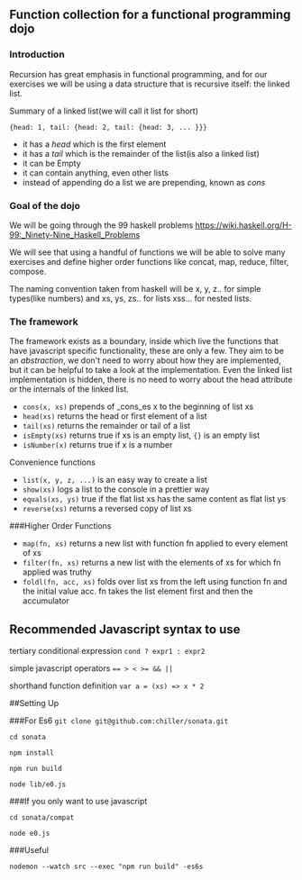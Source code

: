 ## Function collection for a functional programming dojo

### Introduction

Recursion has great emphasis in functional programming, and for our exercises we will be using a data structure that is recursive itself: the linked list.

Summary of a linked list(we will call it list for short)

`{head: 1, tail: {head: 2, tail: {head: 3, ... }}}`
- it has a _head_ which is the first element
- it has a _tail_ which is the remainder of the list(is also a linked list)
- it can be Empty
- it can contain anything, even other lists
- instead of appending do a list we are prepending, known as _cons_

### Goal of the dojo

We will be going through the 99 haskell problems https://wiki.haskell.org/H-99:_Ninety-Nine_Haskell_Problems

We will see that using a handful of functions we will be able to solve many exercises and define higher order functions like concat, map, reduce, filter, compose.

The naming convention taken from haskell will be x, y, z.. for simple types(like numbers) and xs, ys, zs.. for lists xss... for nested lists.

### The framework

The framework exists as a boundary, inside which live the functions that have javascript specific functionality, these are only a few. They aim to be an *abstraction*, we don't need to worry about how they are implemented, but it can be helpful to take a look at the implementation. Even the linked list implementation is hidden, there is no need to worry about the head attribute or the internals of the linked list.

- `cons(x, xs)` prepends of _cons_es x to the beginning of list xs
- `head(xs)` returns the head or first element of a list
- `tail(xs)` returns the remainder or tail of a list
- `isEmpty(xs)` returns true if xs is an empty list, `{}` is an empty list
- `isNumber(x)` returns true if x is a number

Convenience functions

- `list(x, y, z, ...)` is an easy way to create a list
- `show(xs)` logs a list to the console in a prettier way
- `equals(xs, ys)` true if the flat list xs has the same content as flat list ys
- `reverse(xs)` returns a reversed copy of list xs

###Higher Order Functions

- `map(fn, xs)` returns a new list with function fn applied to every element of xs
- `filter(fn, xs)` returns a new list with the elements of xs for which fn applied was truthy
- `foldl(fn, acc, xs)` folds over list xs from the left using function fn and the initial value acc. fn takes the list element first and then the accumulator


## Recommended Javascript syntax to use

tertiary conditional expression `cond ? expr1 : expr2`

simple javascript operators `== > < >= && ||`

shorthand function definition `var a = (xs) => x * 2`


##Setting Up

###For Es6
`git clone git@github.com:chiller/sonata.git`

`cd sonata`

`npm install`

`npm run build`

`node lib/e0.js`

###If you only want to use javascript

`cd sonata/compat`

`node e0.js`

###Useful

`nodemon --watch src --exec "npm run build" -es6s`



